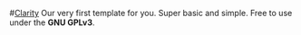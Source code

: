 #[Clarity](https://simplyu.github.io/Clarity)
Our very first template for you. Super basic and simple. Free to use under the **GNU GPLv3**.